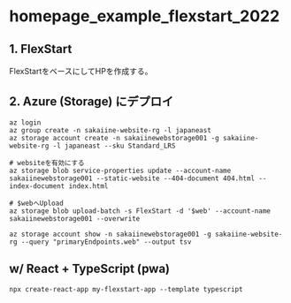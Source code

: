 # homepage_example_flexstart_2022

## 1. FlexStart

FlexStartをベースにしてHPを作成する。

## 2. Azure (Storage) にデプロイ
```
az login
az group create -n sakaiine-website-rg -l japaneast
az storage account create -n sakaiinewebstorage001 -g sakaiine-website-rg -l japaneast --sku Standard_LRS

# websiteを有効にする
az storage blob service-properties update --account-name sakaiinewebstorage001 --static-website --404-document 404.html --index-document index.html
```

```
# $webへUpload
az storage blob upload-batch -s FlexStart -d '$web' --account-name sakaiinewebstorage001 --overwrite
```
```
az storage account show -n sakaiinewebstorage001 -g sakaiine-website-rg --query "primaryEndpoints.web" --output tsv
```

## w/ React + TypeScript (pwa)
```
npx create-react-app my-flexstart-app --template typescript
```
